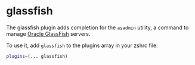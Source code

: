 # glassfish

The glassfish plugin adds completion for the `asadmin` utility, a command to manage
[Oracle GlassFish](https://docs.oracle.com/cd/E18930_01/html/821-2416/giobi.html) servers.

To use it, add `glassfish` to the plugins array in your zshrc file:
```zsh
plugins=(... glassfish)
```
